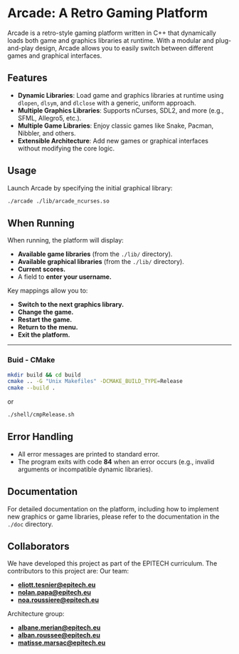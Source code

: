 # Arcade: A Retro Gaming Platform

Arcade is a retro-style gaming platform written in C++ that dynamically loads both game and graphics libraries at runtime. With a modular and plug-and-play design, Arcade allows you to easily switch between different games and graphical interfaces.

## Features
- **Dynamic Libraries**: Load game and graphics libraries at runtime using `dlopen`, `dlsym`, and `dlclose` with a generic, uniform approach.
- **Multiple Graphics Libraries**: Supports nCurses, SDL2, and more (e.g., SFML, Allegro5, etc.).
- **Multiple Game Libraries**: Enjoy classic games like Snake, Pacman, Nibbler, and others.
- **Extensible Architecture**: Add new games or graphical interfaces without modifying the core logic.

## Usage
Launch Arcade by specifying the initial graphical library:
```bash
./arcade ./lib/arcade_ncurses.so
```

## When Running

When running, the platform will display:

- **Available game libraries** (from the `./lib/` directory).
- **Available graphical libraries** (from the `./lib/` directory).
- **Current scores.**
- A field to **enter your username.**

Key mappings allow you to:

- **Switch to the next graphics library.**
- **Change the game.**
- **Restart the game.**
- **Return to the menu.**
- **Exit the platform.**

---


### Buid - CMake

```bash
mkdir build && cd build
cmake .. -G "Unix Makefiles" -DCMAKE_BUILD_TYPE=Release
cmake --build .
```

or

```bash
./shell/cmpRelease.sh
```

## Error Handling

- All error messages are printed to standard error.
- The program exits with code **84** when an error occurs (e.g., invalid arguments or incompatible dynamic libraries).

## Documentation

For detailed documentation on the platform, including how to implement new graphics or game libraries, please refer to the documentation in the `./doc` directory.

## Collaborators

We have developed this project as part of the EPITECH curriculum. The contributors to this project are:
Our team: 
- **eliott.tesnier@epitech.eu**
- **nolan.papa@epitech.eu**
- **noa.roussiere@epitech.eu**

Architecture group:
- **albane.merian@epitech.eu**
- **alban.roussee@epitech.eu**
- **matisse.marsac@epitech.eu**
